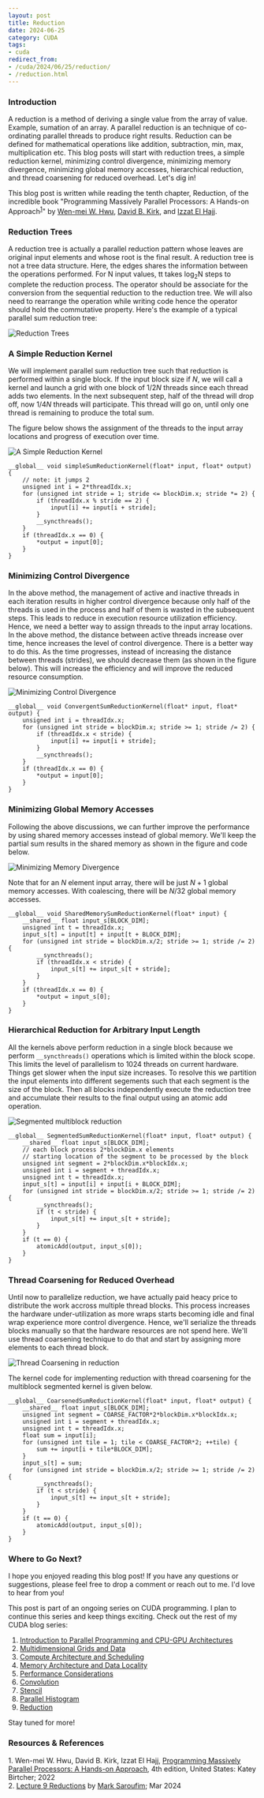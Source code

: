 ```yaml
---
layout: post
title: Reduction
date: 2024-06-25
category: CUDA
tags:
- cuda
redirect_from:
- /cuda/2024/06/25/reduction/
- /reduction.html
---
```


### **Introduction**
A reduction is a method of deriving a single value from the array of value. Example, sumation of an array. A parallel reduction is an technique of co-ordinating parallel threads to produce right results. Reduction can be defined for mathematical operations like addition, subtraction, min, max, multiplication etc. This blog posts will start with reduction trees, a simple reduction kernel, minimizing control divergence, minimizing memory divergence, minimizing global memory accesses, hierarchical reduction, and thread coarsening for reduced overhead. Let's dig in!

This blog post is written while reading the
tenth chapter, Reduction,
of the incredible book "Programming Massively Parallel
Processors: A Hands-on Approach<sup>[1](#link1)</sup>"
by [Wen-mei W. Hwu](https://scholar.google.com/citations?user=ohjQPx8AAAAJ&hl=en),
[David B. Kirk](https://scholar.google.com/citations?user=fMbArPwAAAAJ&hl=en),
and [Izzat El Hajj](https://scholar.google.com/citations?user=_VVw504AAAAJ&hl=en).

### **Reduction Trees**
A reduction tree is actually a parallel reduction pattern whose leaves are original input elements and whose root is the final result. A reduction tree is not a tree data structure. Here, the edges shares the information between the operations performed. For N input values, tt takes log<sub>2</sub>N steps to complete the reduction process. The operator should be associate for the conversion from the sequential reduction to the reduction tree. We will also need to rearrange the operation while writing code hence the operator should hold the commutative property. Here's the example of a typical parallel sum reduction tree:

<img alt="Reduction Trees" src="/assets/CUDA/redution_max.png" class="center" >

### **A Simple Reduction Kernel**
We will implement parallel sum reduction tree such that reduction is performed within a single block. If the input block size if $N$, we will call a kernel and launch a grid with one block of $1/2N$ threads since each thread adds two elements. In the next subsequent step, half of the thread will drop off, now $1/4N$ threads will participate. This thread will go on, until only one thread is remaining to produce the total sum.

The figure below shows the assignment of the threads to the input array locations and progress of execution over time.

<img alt="A Simple Reduction Kernel" src="/assets/CUDA/simple_reduction.png" class="center" >

```cuda
__global__ void simpleSumReductionKernel(float* input, float* output) {
    // note: it jumps 2
    unsigned int i = 2*threadIdx.x;
    for (unsigned int stride = 1; stride <= blockDim.x; stride *= 2) {
        if (threadIdx.x % stride == 2) {
            input[i] += input[i + stride];
        }
        __syncthreads();
    }
    if (threadIdx.x == 0) {
        *output = input[0];
    }
}
```

### **Minimizing Control Divergence**
In the above method, the management of active and inactive threads in each iteration results in higher control divergence because only half of the threads is used in the process and half of them is wasted in the subsequent steps. This leads to reduce in execution resource utilization efficiency. Hence, we need a better way to assign threads to the input array locations. In the above method, the distance between active threads increase over time, hence increases the level of control divergence. There is a better way to do this. As the time progresses, instead of increasing the distance between threads (strides), we should decrease them (as shown in the figure below). This will increase the efficiency and will improve the reduced resource consumption.

<img alt="Minimizing Control Divergence" src="/assets/CUDA/reduction_control_divergence.png" class="center" >

```cuda
__global__ void ConvergentSumReductionKernel(float* input, float* output) {
    unsigned int i = threadIdx.x;
    for (unsigned int stride = blockDim.x; stride >= 1; stride /= 2) {
        if (threadIdx.x < stride) {
            input[i] += input[i + stride];
        }
        __syncthreads();
    }
    if (threadIdx.x == 0) {
        *output = input[0];
    }
}
```

### **Minimizing Global Memory Accesses**
Following the above discussions, we can further improve the performance by using shared memory accesses instead of global memory. We'll keep the partial sum results in the shared memory as shown in the figure and code below.

<img alt="Minimizing Memory Divergence" src="/assets/CUDA/reduction_shared_mem.png" class="center" >

Note that for an $N$ element input array, there will be just $N + 1$ global memory accesses. With coalescing, there will be $N/32$ global memory accesses.

```cuda
__global__ void SharedMemorySumReductionKernel(float* input) {
    __shared__ float input_s[BLOCK_DIM];
    unsigned int t = threadIdx.x;
    input_s[t] = input[t] + input[t + BLOCK_DIM];
    for (unsigned int stride = blockDim.x/2; stride >= 1; stride /= 2) {
        __syncthreads();
        if (threadIdx.x < stride) {
            input_s[t] += input_s[t + stride];
        }
    }
    if (threadIdx.x == 0) {
        *output = input_s[0];
    }
}
```

### **Hierarchical Reduction for Arbitrary Input Length**
All the kernels above perform reduction in a single block because we perform `__syncthreads()` operations which is limited within the block scope. This limits the level of parallelism to $1024$ threads on current hardware. Things get slower when the input size increases. To resolve this we partition the input elements into different segements such that each segment is the size of the block. Then all blocks independently execute the reduction tree and accumulate their results to the final output using an atomic add operation.

<img alt="Segmented multiblock reduction" src="/assets/CUDA/reduction_multiblock.png" class="center" >

```cuda
__global__ SegmentedSumReductionKernel(float* input, float* output) {
    __shared__ float input_s[BLOCK_DIM];
    // each block process 2*blockDim.x elements
    // starting location of the segment to be processed by the block
    unsigned int segment = 2*blockDim.x*blockIdx.x;
    unsigned int i = segment + threadIdx.x;
    unsigned int t = threadIdx.x;
    input_s[t] = input[i] + input[i + BLOCK_DIM];
    for (unsigned int stride = blockDim.x/2; stride >= 1; stride /= 2) {
        __syncthreads();
        if (t < stride) {
            input_s[t] += input_s[t + stride];
        }
    }
    if (t == 0) {
        atomicAdd(output, input_s[0]);
    }
}
```

### **Thread Coarsening for Reduced Overhead**
Until now to parallelize reduction, we have actually paid heacy price to distribute the work accross multiple thread blocks. This process increases the hardware under-utilization as more wraps starts becoming idle and final wrap experience more control divergence. Hence, we'll serialize the threads blocks manually so that the hardware resources are not spend here. We'll use thread coarsening technique to do that and start by assigning more elements to each thread block.

<img alt="Thread Coarsening in reduction" src="/assets/CUDA/reduction_thread_coarsening.png" class="center" >

The kernel code for implementing reduction with thread coarsening for the multiblock segmented kernel is given below.

```cuda
__global__ CoarsenedSumReductionKernel(float* input, float* output) {
    __shared__ float input_s[BLOCK_DIM];
    unsigned int segment = COARSE_FACTOR*2*blockDim.x*blockIdx.x;
    unsigned int i = segment + threadIdx.x;
    unsigned int t = threadIdx.x;
    float sum = input[i];
    for (unsigned int tile = 1; tile < COARSE_FACTOR*2; ++tile) {
        sum += input[i + tile*BLOCK_DIM];
    }
    input_s[t] = sum;
    for (unsigned int stride = blockDim.x/2; stride >= 1; stride /= 2) {
        __syncthreads();
        if (t < stride) {
            input_s[t] += input_s[t + stride];
        }
    }
    if (t == 0) {
        atomicAdd(output, input_s[0]);
    }
}
```

### **Where to Go Next?**
I hope you enjoyed reading this blog post!
If you have any questions or suggestions, please feel
free to drop a comment or reach out to me. I'd love to hear from you!

This post is part of an ongoing series on CUDA programming.
I plan to continue this series and keep things exciting.
Check out the rest of my CUDA blog series:
1. [Introduction to Parallel Programming and CPU-GPU Architectures](https://khushi-411.github.io/gpu_intro/)
2. [Multidimensional Grids and Data](https://khushi-411.github.io/multidim_grids_and_data/)
3. [Compute Architecture and Scheduling](https://khushi-411.github.io/compute_architecture_and_scheduling/)
4. [Memory Architecture and Data Locality](https://khushi-411.github.io/memory_architecture_and_data_locality/)
5. [Performance Considerations](https://khushi-411.github.io/performance_considerations/)
6. [Convolution](https://khushi-411.github.io/convolution/)
7. [Stencil](https://khushi-411.github.io/stencil/)
8. [Parallel Histogram](https://khushi-411.github.io/parallel_histogram/)
9. [Reduction](https://khushi-411.github.io/reduction/)

Stay tuned for more!

### **Resources & References**
<a id="link1">1</a>. Wen-mei W. Hwu, David B. Kirk, Izzat El Hajj, [Programming Massively Parallel Processors: A Hands-on Approach](https://www.amazon.in/Programming-Massively-Parallel-Processors-Hands/dp/0323912311), 4th edition, United States: Katey Birtcher; 2022 \
<a id="link2">2</a>. [Lecture 9 Reductions](https://www.youtube.com/watch?v=09wntC6BT5o) by [Mark Saroufim](https://x.com/marksaroufim); Mar 2024

